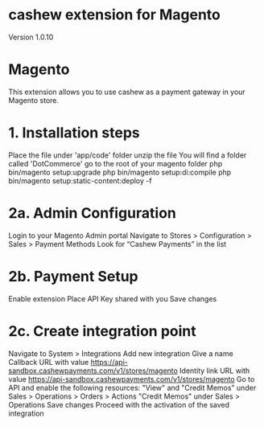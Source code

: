 # cashew extension for Magento
Version 1.0.10

# Magento
This extension allows you to use cashew as a payment gateway in your Magento store.

# 1. Installation steps
Place the file under 'app/code' folder
unzip the file
You will find a folder called 'DotCommerce'
go to the root of your magento folder
php bin/magento setup:upgrade
php bin/magento setup:di:compile
php bin/magento setup:static-content:deploy -f
# 2a. Admin Configuration
Login to your Magento Admin portal
Navigate to Stores > Configuration > Sales > Payment Methods
Look for “Cashew Payments” in the list
# 2b. Payment Setup
Enable extension
Place API Key shared with you
Save changes
# 2c. Create integration point
Navigate to System > Integrations
Add new integration
Give a name
Callback URL with value https://api-sandbox.cashewpayments.com/v1/stores/magento
Identity link URL with value https://api-sandbox.cashewpayments.com/v1/stores/magento
Go to API and enable the following resources:
"View" and "Credit Memos" under Sales > Operations > Orders > Actions
"Credit Memos" under Sales > Operations
Save changes
Proceed with the activation of the saved integration